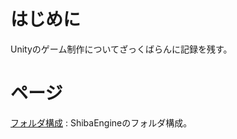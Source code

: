 # はじめに

Unityのゲーム制作についてざっくばらんに記録を残す。

# ページ

[フォルダ構成](./2021/folder_tree/index.md)
: ShibaEngineのフォルダ構成。


